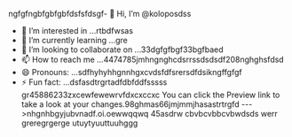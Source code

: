 ngfgfngbfgbfgbfdsfsfdsgf- 👋 Hi, I’m @koloposdss
- 👀 I’m interested in ...rtbdfwsas
- 🌱 I’m currently learning ...gre
- 💞️ I’m looking to collaborate on ...33dgfgfbgf33bgfbaed
- 📫 How to reach me ...4474785jmhngnghcdsrrssdsdsdf208nghghsfdsd
- 😄 Pronouns: ...sdfhyhyhhgnnhgxcvdsfdfsrersdfdsikngffgfgf
- ⚡ Fun fact: ...dsfasdtrgrtadfdbfddfsssss
gr45886233zxcewfewewrvfdxcxccxc
You can click the Preview link to take a look at your changes.98ghmas66jmjmmjhasastrtrgfd
--->nhgnhbgyjubvnadf.oi.oewwqqwq
45asdrw
cbvbcvbbcvbwdsds
werr
greregrgerge
utuytyuuttuuhggg
